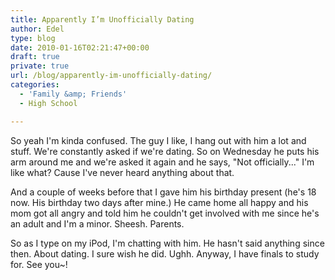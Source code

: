 ```yaml
---
title: Apparently I’m Unofficially Dating
author: Edel
type: blog
date: 2010-01-16T02:21:47+00:00
draft: true
private: true
url: /blog/apparently-im-unofficially-dating/
categories:
  - 'Family &amp; Friends'
  - High School

---
```

So yeah I'm kinda confused. The guy I like, I hang out with him a lot and stuff. We're constantly asked if we're dating. So on Wednesday he puts his arm around me and we're asked it again and he says, "Not officially..." I'm like what? Cause I've never heard anything about that.

And a couple of weeks before that I gave him his birthday present (he's 18 now. His birthday two days after mine.) He came home all happy and his mom got all angry and told him he couldn't get involved with me since he's an adult and I'm a minor. Sheesh. Parents.

So as I type on my iPod, I'm chatting with him. He hasn't said anything since then. About dating. I sure wish he did. Ughh. Anyway, I have finals to study for. See you~!


